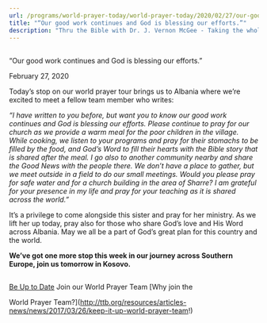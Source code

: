 ```yaml
---
url: /programs/world-prayer-today/world-prayer-today/2020/02/27/our-good-work-continues-and-god-is-blessing-our-efforts-
title: "“Our good work continues and God is blessing our efforts.”"
description: "Thru the Bible with Dr. J. Vernon McGee - Taking the whole Word to the whole world"
---
```







## 
 “Our good work continues and God is blessing our efforts.”


February 27, 2020




Today’s stop on our world prayer tour brings us to Albania where we’re excited to meet a fellow team member who writes:


*“I have written to you before, but want you to know our good work continues and God is blessing our efforts. Please continue to pray for our church as we provide a warm meal for the poor children in the village. While cooking, we listen to your programs and pray for their stomachs to be filled by the food, and God’s Word to fill their hearts with the Bible story that is shared after the meal. I go also to another community nearby and share the Good News with the people there. We don’t have a place to gather, but we meet outside in a field to do our small meetings. Would you please pray for safe water and for a church building in the area of Sharre? I am grateful for your presence in my life and pray for your teaching as it is shared across the world.”*


It’s a privilege to come alongside this sister and pray for her ministry. As we lift her up today, pray also for those who share God’s love and His Word across Albania. May we all be a part of God’s great plan for this country and the world.


**We’ve got one more stop this week in our journey across Southern Europe, join us tomorrow in Kosovo.**







## 




[Be Up to Date](http://feeds.feedburner.com/WorldPrayerToday "World Prayer Today RSS Feed")
Join our World Prayer Team
[Why join the  

World Prayer Team?](http://ttb.org/resources/articles-news/news/2017/03/26/keep-it-up-world-prayer-team!)




